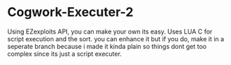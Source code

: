 # Cogwork-Executer-2
Using EZexploits API, you can make your own its easy. Uses LUA C for script execution and the sort.
you can enhance it but if you do,
make it in a seperate branch because i made it kinda plain so things dont get too complex since its just a script executer.
